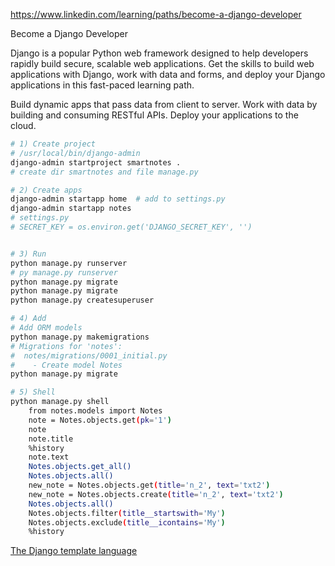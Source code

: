 https://www.linkedin.com/learning/paths/become-a-django-developer

Become a Django Developer

Django is a popular Python web framework designed to help developers rapidly build secure, scalable web applications. Get the skills to build web applications with Django, work with data and forms, and deploy your Django applications in this fast-paced learning path.

Build dynamic apps that pass data from client to server.
Work with data by building and consuming RESTful APIs.
Deploy your applications to the cloud.

```sh
# 1) Create project
# /usr/local/bin/django-admin
django-admin startproject smartnotes .
# create dir smartnotes and file manage.py

# 2) Create apps 
django-admin startapp home  # add to settings.py
django-admin startapp notes
# settings.py
# SECRET_KEY = os.environ.get('DJANGO_SECRET_KEY', '')


# 3) Run
python manage.py runserver
# py manage.py runserver
python manage.py migrate
python manage.py migrate
python manage.py createsuperuser

# 4) Add
# Add ORM models
python manage.py makemigrations
# Migrations for 'notes':
#  notes/migrations/0001_initial.py
#    - Create model Notes
python manage.py migrate

# 5) Shell
python manage.py shell
    from notes.models import Notes
    note = Notes.objects.get(pk='1')
    note
    note.title
    %history
    note.text
    Notes.objects.get_all()
    Notes.objects.all()
    new_note = Notes.objects.get(title='n_2', text='txt2')
    new_note = Notes.objects.create(title='n_2', text='txt2')
    Notes.objects.all()
    Notes.objects.filter(title__startswith='My')
    Notes.objects.exclude(title__icontains='My')
    %history

```
[The Django template language](https://docs.djangoproject.com/en/4.1/ref/templates/language/)
